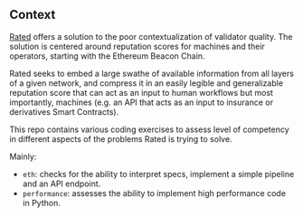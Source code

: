 ## Context

[Rated](rated.network) offers a solution to the poor contextualization of validator quality. The solution is centered around reputation scores for machines and their operators, starting with the Ethereum Beacon Chain. 

Rated seeks to embed a large swathe of available information from all layers of a given network, and compress it in an easily legible and generalizable reputation score that can act as an input to human workflows but most importantly, machines (e.g. an API that acts as an input to insurance or derivatives Smart Contracts).

This repo contains various coding exercises to assess level of competency in different aspects of the problems Rated is trying to solve.

Mainly:
- `eth`: checks for the ability to interpret specs, implement a simple pipeline and an API endpoint. 
- `performance`: assesses the ability to implement high performance code in Python.